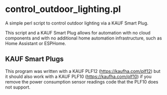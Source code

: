 # control_outdoor_lighting.pl
A simple perl script to control outdoor lighting via a KAUF Smart Plug.

This script and a KAUF Smart Plug allows for automation with no cloud
components and with no additional home automation infrastructure, such
as Home Assistant or ESPHome.

## KAUF Smart Plugs
This program was written with a KAUF PLF12 (https://kaufha.com/plf12)
but it should also work with a KAUF PLF10 (https://kaufha.com/plf10)
if you remove the power consumption sensor readings code that the PLF10
does not support.

